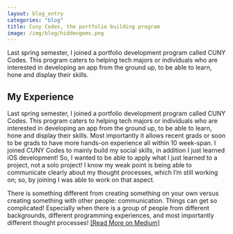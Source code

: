 ```yaml
---
layout: blog_entry
categories: "blog"
title: Cuny Codes, the portfolio building program
image: /img/blog/hiddengems.png
---
```

Last spring semester, I joined a portfolio development program called CUNY Codes. This program caters to helping tech majors or individuals who are interested in developing an app from the ground up, to be able to learn, hone and display their skills. 

My Experience
-------------------

Last spring semester, I joined a portfolio development program called CUNY Codes. This program caters to helping tech majors or individuals who are interested in developing an app from the ground up, to be able to learn, hone and display their skills. Most importantly it allows recent grads or soon to be grads to have more hands-on experience all within 10 week-span. I joined CUNY Codes to mainly build my social skills, in addition I just learned iOS development! So, I wanted to be able to apply what I just learned to a project, not a solo project! I know my weak point is being able to communicate clearly about my thought processes, which I’m still working on; so, by joining I was able to work on that aspect.

There is something different from creating something on your own versus creating something with other people: communication. Things can get so complicated! Especially when there is a group of people from different backgrounds, different programming experiences, and most importantly different thought processes! <a href="https://medium.com/@kimmok/cuny-codes-d5143f0b9aaa#.81ccpui2z">[Read More on Medium]</a>  